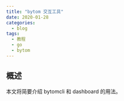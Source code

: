 ```yaml
---
title: "bytom 交互工具"
date: 2020-01-28
categories:
  - blog
tags:
  - 教程
  - go
  - bytom
---
```

## 概述
本文将简要介绍 bytomcli 和 dashboard 的用法。
